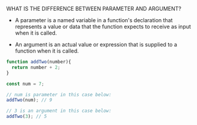 WHAT IS THE DIFFERENCE BETWEEN PARAMETER AND ARGUMENT?  

- A parameter is a named variable in a function's declaration that represents a value or data that the function expects to receive as input when it is called. 

- An argument is an actual value or expression that is supplied to a function when it is called. 

```js
function addTwo(number){
  return number + 2;
}

const num = 7;

// num is parameter in this case below:
addTwo(num); // 9

// 3 is an argument in this case below:
addTwo(3); // 5
```

